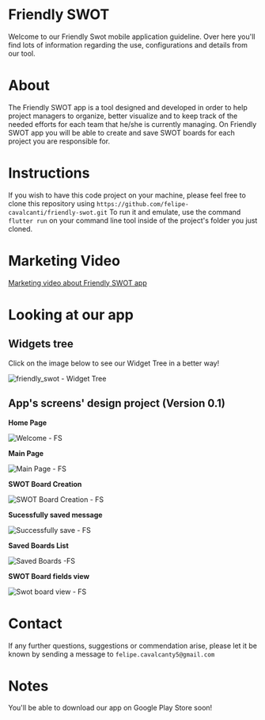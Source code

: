 # Friendly SWOT

Welcome to our Friendly Swot mobile application guideline. Over here you'll find lots of information regarding the use, configurations and details from our tool.

# About

The Friendly SWOT app is a tool designed and developed in order to help project managers to organize, better visualize and to keep track of the needed efforts for each team that he/she is currently managing. On Friendly SWOT app you will be able to create and save SWOT boards for each project you are responsible for. 

# Instructions

If you wish to have this code project on your machine, please feel free to clone this repository using `https://github.com/felipe-cavalcanti/friendly-swot.git`
To run it and emulate, use the command `flutter run` on your command line tool inside of the project's folder you just cloned.

# Marketing Video

<a href="https://youtu.be/z3LTDVQLLuE">Marketing video about Friendly SWOT app</a>

# Looking at our app

## Widgets tree

Click on the image below to see our Widget Tree in a better way!

![friendly_swot - Widget Tree](https://user-images.githubusercontent.com/65876552/126083812-08e774e3-ba95-4d9e-a79b-18626a7cc3e5.png)

## App's screens' design project (Version 0.1)

<b>Home Page</b> 

![Welcome - FS](https://user-images.githubusercontent.com/65876552/126084180-b8971399-953a-4550-bf1e-d1e06f2258cf.PNG)

<b>Main Page</b> 

![Main Page - FS](https://user-images.githubusercontent.com/65876552/126084207-70e7d8e5-9298-4d55-b403-05e6508bc143.PNG)

<b>SWOT Board Creation</b> 

![SWOT Board Creation - FS](https://user-images.githubusercontent.com/65876552/126084209-baf8617b-022d-4b0d-9030-b831ce2d2daa.PNG)

<b>Sucessfully saved message</b> 

![Successfully save - FS](https://user-images.githubusercontent.com/65876552/126084214-76ddc912-aab6-4b62-9c70-9b633bf82c97.PNG)

<b>Saved Boards List</b> 

![Saved Boards -FS](https://user-images.githubusercontent.com/65876552/126084317-bddcef4e-6f1c-4bdf-a767-ba96d44e76a3.PNG)

<b>SWOT Board fields view</b> 

![Swot board view - FS](https://user-images.githubusercontent.com/65876552/126084366-9e8335c6-92ab-4cfa-a1c4-f5780c917284.PNG)


# Contact

If any further questions, suggestions or commendation arise, please let it be known by sending a message to `felipe.cavalcanty5@gmail.com`

# Notes

You'll be able to download our app on Google Play Store soon!
